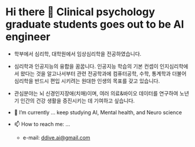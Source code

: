 # Hi there 👋 Clinical psychology graduate students goes out to be AI engineer 

<!--
**goldcece/goldcece** is a ✨ _special_ ✨ repository because its `README.md` (this file) appears on your GitHub profile.

Here are some ideas to get you started:
-->

- 학부에서 심리학, 대학원에서 임상심리학을 전공하였습니다.
- 심리학과 인공지능의 융합을 꿈꿉니다. 인공지능 학습의 기본 컨셉이 인지심리학에서 왔다는 것을 알고나서부터 관련 전공학과에 컴퓨터공학, 수학, 통계학과 더불어 심리학을 반드시 편입 시키려는 원대한 인생의 목표를 갖고 있습니다.
- 관심분야는 뇌 신경인지장애(치매)이며, 여러 의료&바이오 데이터를 연구하여 노년기 인간의 건강 생활을 증진시키는 데 기여하고 싶습니다.

- 🌱 I’m currently ... keep studying AI, Mental health, and Neuro science

- 📫 How to reach me: ...
  - e-mail: ddive.ai@gmail.com

